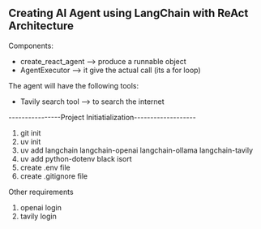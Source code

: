 ## Creating AI Agent using LangChain with ReAct Architecture 

Components: 

- create_react_agent --> produce a runnable object 
- AgentExecutor --> it give the actual call (its a for loop)

The agent will have the following tools: 
- Tavily search tool --> to search the internet 










----------------Project Initiatialization-------------------
1. git init 
2. uv init 
3. uv add langchain langchain-openai langchain-ollama langchain-tavily
4. uv add python-dotenv black isort
5. create .env file 
6. create .gitignore file 



Other requirements 
1. openai login 
2. tavily login 